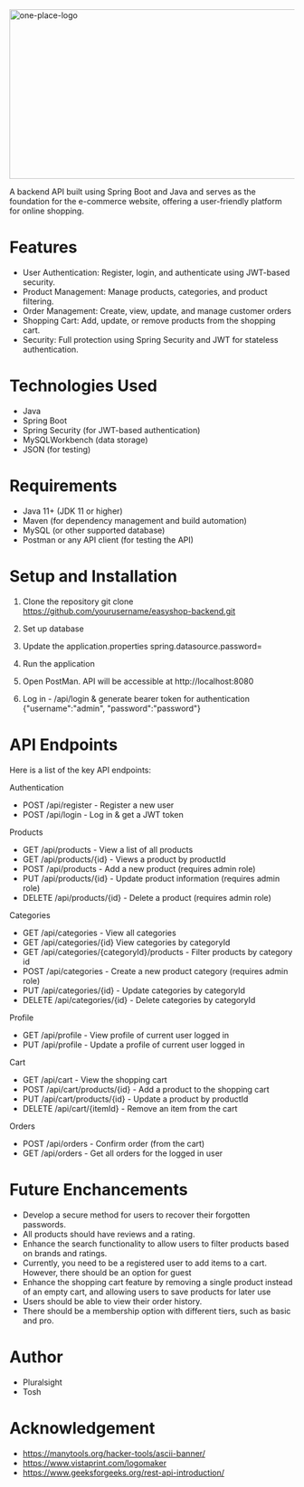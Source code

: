 <img width="1000" alt="one-place-logo" src="https://github.com/user-attachments/assets/e5dd1d59-62d3-4feb-b2ac-cf8c0410ab97" height="300"/>

A backend API built using Spring Boot and Java and serves as the foundation for the e-commerce website,
offering a user-friendly platform for online shopping.

# Features
- User Authentication: Register, login, and authenticate using JWT-based security.
- Product Management: Manage products, categories, and product filtering.
- Order Management: Create, view, update, and manage customer orders 
- Shopping Cart: Add, update, or remove products from the shopping cart.
- Security: Full protection using Spring Security and JWT for stateless authentication.

# Technologies Used
- Java 
- Spring Boot 
- Spring Security (for JWT-based authentication)
- MySQLWorkbench (data storage)
- JSON (for testing)

# Requirements
- Java 11+ (JDK 11 or higher)
- Maven (for dependency management and build automation)
- MySQL (or other supported database)
- Postman or any API client (for testing the API) 

# Setup and Installation
1. Clone the repository
git clone https://github.com/yourusername/easyshop-backend.git

2. Set up database
    
3. Update the application.properties
spring.datasource.password= <yourpassword>

4. Run the application

5. Open PostMan. API will be accessible at http://localhost:8080

6. Log in - /api/login & generate bearer token for authentication {"username":"admin", "password":"password"} 
   

# API Endpoints
Here is a list of the key API endpoints:

Authentication

- POST /api/register - Register a new user 
- POST /api/login - Log in & get a JWT token

Products

- GET /api/products - View a list of all products 
- GET /api/products/{id} - Views a product by productId
- POST /api/products - Add a new product (requires admin role) 
- PUT /api/products/{id} - Update product information (requires admin role) 
- DELETE /api/products/{id} - Delete a product (requires admin role) 

Categories

- GET /api/categories - View all categories
- GET /api/categories/{id} View categories by categoryId
- GET /api/categories/{categoryId}/products - Filter products by category id
- POST /api/categories - Create a new product category (requires admin role) 
- PUT /api/categories/{id} - Update categories by categoryId
- DELETE /api/categories/{id} - Delete categories by categoryId

Profile
- GET /api/profile - View profile of current user logged in
- PUT /api/profile - Update a profile of current user logged in 

Cart

- GET /api/cart - View the shopping cart 
- POST /api/cart/products/{id} - Add a product to the shopping cart 
- PUT /api/cart/products/{id} - Update a product by productId  
- DELETE /api/cart/{itemId} - Remove an item from the cart 

Orders

- POST /api/orders - Confirm order (from the cart) 
- GET /api/orders - Get all orders for the logged in user 

# Future Enchancements 

- Develop a secure method for users to recover their forgotten passwords.
- All products should have reviews and a rating.
- Enhance the search functionality to allow users to filter products based on brands and ratings.
- Currently, you need to be a registered user to add items to a cart. However, there should be an option for guest
- Enhance the shopping cart feature by removing a single product instead of an empty cart, and allowing users to save products for later use
- Users should be able to view their order history.
- There should be a membership option with different tiers, such as basic and pro.


# Author 
- Pluralsight
- Tosh

# Acknowledgement 

- https://manytools.org/hacker-tools/ascii-banner/
- https://www.vistaprint.com/logomaker
- https://www.geeksforgeeks.org/rest-api-introduction/
